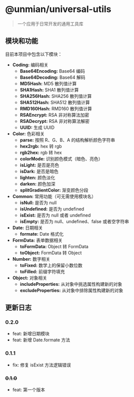 # @unmian/universal-utils

> 一个应用于日常开发的通用工具库

## 模块和功能

目前本项目中包含以下模块：

- **Coding:** 编码相关
  - **Base64Encoding:** Base64 编码
  - **Base64Decoding:** Base64 解码
  - **MD5Hash:** MD5 散列值计算
  - **SHA1Hash:** SHA1 散列值计算
  - **SHA256Hash:** SHA256 散列值计算
  - **SHA512Hash:** SHA512 散列值计算
  - **RMD160Hash:** RMD160 散列值计算
  - **RSAEncrypt:** RSA 非对称算法加密
  - **RSADecrypt:** RSA 非对称算法解密
  - **UUID:** 生成 UUID
- **Color:** 色彩相关
  - **parse:** 按照 R、G、B、A 的结构解析颜色字符串
  - **hex2rgb:** hex 转 rgb
  - **rgb2hex:** rgb 转 hex
  - **colorMode:** 识别颜色模式（暗色、亮色）
  - **isLight:** 是否是亮色
  - **isDark:** 是否是暗色
  - **lighten:** 颜色淡化
  - **darken:** 颜色加深
  - **splitGradientColor:** 渐变颜色分段
- **Common:** 常用功能（可无需使用模块名）
  - **isNull:** 是否为 null
  - **isUndefined:** 是否为 undefined
  - **isExist:** 是否为 null 或者 undefined
  - **isEmpty:** 是否为 null、undefined、false 或者空字符串
- **Date:** 日期相关
  - **formate:** Date 格式化
- **FormData:** 表单数据相关
  - **toFormData:** Object 转 FormData
  - **toObject:** FormData 转 Object
- **Number:** 数字相关
  - **toFixed:** 数学上的保留小数位数
  - **toFilled:** 前缀字符填充
- **Object:** 对象相关
  - **includeProperties:** 从对象中挑选属性构建新的对象
  - **excludeProperties:** 从对象中排除属性构建新的对象

## 更新日志

### 0.2.0

- feat: 新增日期模块
- feat: 新增 Date.formate 方法

### 0.1.1

- fix: 修复 isExist 方法逻辑错误

### ~~0.1.0~~

- feat: 第一个版本
